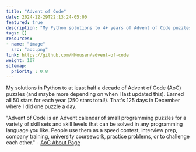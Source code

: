 ```yaml
---
title: "Advent of Code"
date: 2024-12-29T22:13:24-05:00
featured: true
description: "My Python solutions to 4+ years of Advent of Code puzzles."
tags: []
resources:
- name: "image"
  src: "aoc.png"
link: https://github.com/HHousen/advent-of-code
weight: 107
sitemap:
  priority : 0.8
---
```


My solutions in Python to at least half a decade of Advent of Code (AoC) puzzles (and maybe more depending on when I last updated this). Earned all 50 stars for each year (250 stars total!). That's 125 days in December where I did one puzzle a day.

"Advent of Code is an Advent calendar of small programming puzzles for a variety of skill sets and skill levels that can be solved in any programming language you like. People use them as a speed contest, interview prep, company training, university coursework, practice problems, or to challenge each other." - [AoC About Page](https://adventofcode.com/about)
